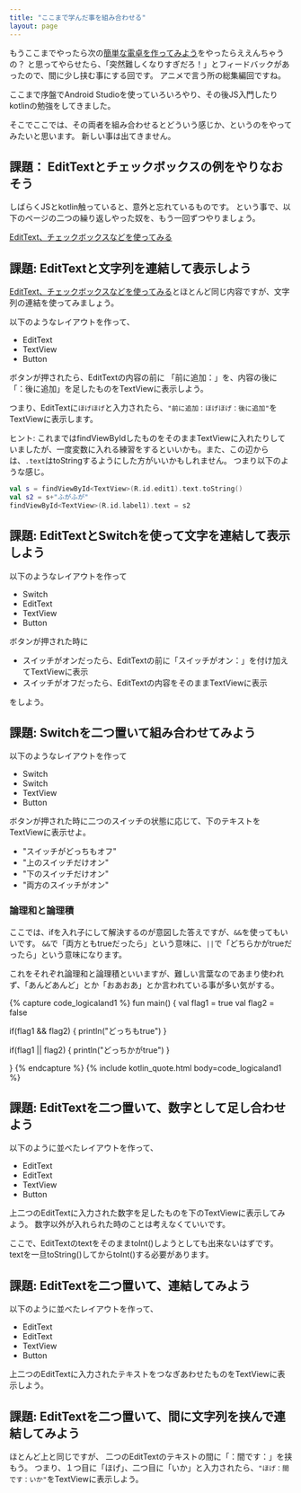 ```yaml
---
title: "ここまで学んだ事を組み合わせる"
layout: page
---
```

もうここまでやったら次の[簡単な電卓を作ってみよう](simple_calc.md)をやったらええんちゃうの？
と思ってやらせたら、「突然難しくなりすぎだろ！」とフィードバックがあったので、間に少し挟む事にする回です。
アニメで言う所の総集編回ですね。

ここまで序盤でAndroid Studioを使っていろいろやり、その後JS入門したりkotlinの勉強をしてきました。

そこでここでは、その両者を組み合わせるとどういう感じか、というのをやってみたいと思います。
新しい事は出てきません。

## 課題： EditTextとチェックボックスの例をやりなおそう

しばらくJSとkotlin触っていると、意外と忘れているものです。
という事で、以下のページの二つの繰り返しやった奴を、もう一回ずつやりましょう。

[EditText、チェックボックスなどを使ってみる](misc_view.md)

## 課題: EditTextと文字列を連結して表示しよう

[EditText、チェックボックスなどを使ってみる](misc_view.md)とほとんど同じ内容ですが、文字列の連結を使ってみましょう。

以下のようなレイアウトを作って、

- EditText
- TextView
- Button

ボタンが押されたら、EditTextの内容の前に 「前に追加：」を、内容の後に「：後に追加」を足したものをTextViewに表示しよう。

つまり、EditTextに`ほげほげ`と入力されたら、`"前に追加：ほげほげ：後に追加"`をTextViewに表示します。

ヒント: これまではfindViewByIdしたものをそのままTextViewに入れたりしていましたが、一度変数に入れる練習をするといいかも。また、この辺からは、`.text`はtoStringするようにした方がいいかもしれません。
つまり以下のような感じ。

```kotlin
val s = findViewById<TextView>(R.id.edit1).text.toString()
val s2 = s+"ふがふが"
findViewById<TextView>(R.id.label1).text = s2
```

## 課題: EditTextとSwitchを使って文字を連結して表示しよう

以下のようなレイアウトを作って

- Switch
- EditText
- TextView
- Button

ボタンが押された時に

- スイッチがオンだったら、EditTextの前に「スイッチがオン：」を付け加えてTextViewに表示
- スイッチがオフだったら、EditTextの内容をそのままTextViewに表示

をしよう。

## 課題: Switchを二つ置いて組み合わせてみよう

以下のようなレイアウトを作って

- Switch
- Switch
- TextView
- Button

ボタンが押された時に二つのスイッチの状態に応じて、下のテキストをTextViewに表示せよ。

- "スイッチがどっちもオフ"
- "上のスイッチだけオン"
- "下のスイッチだけオン"
- "両方のスイッチがオン"

### 論理和と論理積

ここでは、ifを入れ子にして解決するのが意図した答えですが、`&&`を使ってもいいです。
`&&`で「両方ともtrueだったら」という意味に、`||`で「どちらかがtrueだったら」という意味になります。

これをそれぞれ論理和と論理積といいますが、難しい言葉なのであまり使われず、「あんどあんど」とか「おあおあ」とか言われている事が多い気がする。

{% capture code_logicaland1 %}
fun main() {
  val flag1 = true
  val flag2 = false

  if(flag1 && flag2) {
    println("どっちもtrue")
  }

  if(flag1 || flag2) {
    println("どっちかがtrue")
  }

}
{% endcapture %}
{% include kotlin_quote.html body=code_logicaland1 %}


## 課題: EditTextを二つ置いて、数字として足し合わせよう

以下のように並べたレイアウトを作って、

- EditText
- EditText
- TextView
- Button

上二つのEditTextに入力された数字を足したものを下のTextViewに表示してみよう。
数字以外が入れられた時のことは考えなくていいです。

ここで、EditTextのtextをそのままtoInt()しようとしても出来ないはずです。
textを一旦toString()してからtoInt()する必要があります。

## 課題: EditTextを二つ置いて、連結してみよう

以下のように並べたレイアウトを作って、

- EditText
- EditText
- TextView
- Button

上二つのEditTextに入力されたテキストをつなぎあわせたものをTextViewに表示しよう。

## 課題: EditTextを二つ置いて、間に文字列を挟んで連結してみよう

ほとんど上と同じですが、 二つのEditTextのテキストの間に「：間です：」を挟もう。
つまり、１つ目に「ほげ」、二つ目に「いか」と入力されたら、`"ほげ：間です：いか"`をTextViewに表示しよう。